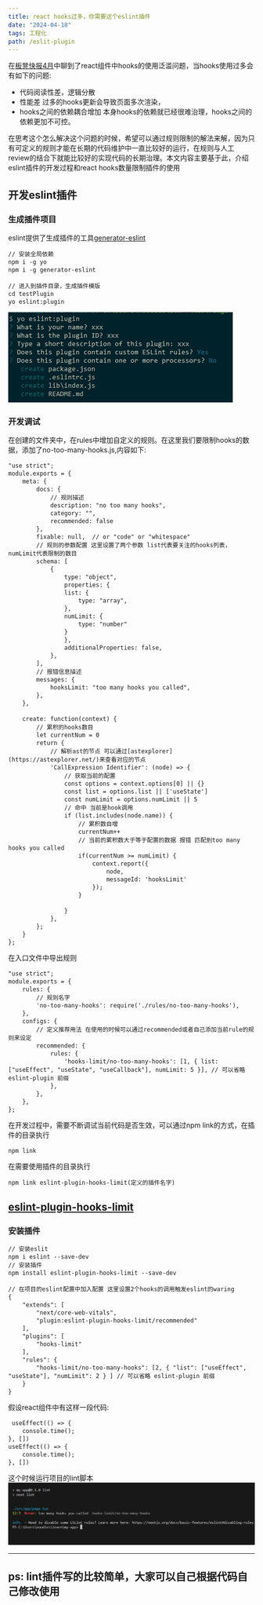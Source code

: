 ```yaml
---
title: react hooks过多，你需要这个eslint插件
date: "2024-04-18"
tags: 工程化
path: /eslit-plugin
---
```


在[板凳快报4月](https://icantunderstand.github.io/blog/2024-4-1)中聊到了react组件中hooks的使用泛滥问题，当hooks使用过多会有如下的问题:
* 代码阅读性差，逻辑分散 
* 性能差 过多的hooks更新会导致页面多次渲染，
* hooks之间的依赖耦合增加  本身hooks的依赖就已经很难治理，hooks之间的依赖更加不可控。  

在思考这个怎么解决这个问题的时候，希望可以通过规则限制的解法来解，因为只有可定义的规则才能在长期的代码维护中一直比较好的运行，在规则与人工review的结合下就能比较好的实现代码的长期治理。本文内容主要基于此，介绍eslint插件的开发过程和react hooks数量限制插件的使用

## 开发eslint插件

### 生成插件项目
eslint提供了生成插件的工具[generator-eslint](https://github.com/eslint/generator-eslint)


    // 安装全局依赖
    npm i -g yo
    npm i -g generator-eslint

    // 进入到插件目录，生成插件模版
    cd testPlugin
    yo eslint:plugin

![创建文件](./frontEndToolStatic/eslitPlugin/createFolder.png)

### 开发调试
在创建的文件夹中，在rules中增加自定义的规则。在这里我们要限制hooks的数据，添加了no-too-many-hooks.js,内容如下:

    "use strict";
    module.exports = {
        meta: {
            docs: {
                // 规则描述
                description: "no too many hooks",
                category: "",
                recommended: false
            },
            fixable: null,  // or "code" or "whitespace"
            // 规则的参数配置 这里设置了两个参数 list代表要关注的hooks列表，numLimit代表限制的数目
            schema: [
                {
                    type: "object",
                    properties: {
                    list: {
                        type: "array",
                    },
                    numLimit: {
                        type: "number"
                    }
                    },
                    additionalProperties: false,
                },
            ],
            // 报错信息描述
            messages: {
                hooksLimit: "too many hooks you called",
            },
        },

        create: function(context) {
            // 累积的hooks数目
            let currentNum = 0
            return {
                // 解析ast的节点 可以通过[astexplorer](https://astexplorer.net/)来查看对应的节点
                'CallExpression Identifier': (node) => {
                    // 获取当前的配置
                    const options = context.options[0] || {}
                    const list = options.list || ['useState']
                    const numLimit = options.numLimit || 5
                    // 命中 当前是hook调用
                    if (list.includes(node.name)) {
                        // 累积数自增
                        currentNum++
                        // 当前的累积数大于等于配置的数据 报错 匹配到too many hooks you called
                        if(currentNum >= numLimit) {
                            context.report({
                                node,
                                messageId: 'hooksLimit'
                            });
                        }
                        
                    }
                },
            };
        }
    };

在入口文件中导出规则

    "use strict";
    module.exports = {
        rules: {
            // 规则名字
            'no-too-many-hooks': require('./rules/no-too-many-hooks'),
        },
        configs: {
            // 定义推荐用法 在使用的时候可以通过recommended或者自己添加当前rule的规则来设定
            recommended: {
                rules: {
                    'hooks-limit/no-too-many-hooks': [1, { list: ["useEffect", "useState", "useCallback"], numLimit: 5 }], // 可以省略 eslint-plugin 前缀
                },
            },
        },
    };


在开发过程中，需要不断调试当前代码是否生效，可以通过npm link的方式，在插件的目录执行

    npm link  

在需要使用插件的目录执行

    npm link eslint-plugin-hooks-limit(定义的插件名字)


## [eslint-plugin-hooks-limit](https://www.npmjs.com/package/eslint-plugin-hooks-limit)

### 安装插件

    // 安装eslit
    npm i eslint --save-dev
    // 安装插件
    npm install eslint-plugin-hooks-limit --save-dev

    // 在项目的eslint配置中加入配置 这里设置2个hooks的调用触发eslint的waring
    {
        "extends": [
            "next/core-web-vitals",
            "plugin:eslint-plugin-hooks-limit/recommended"
        ],
        "plugins": [
            "hooks-limit"
        ],
        "rules": {
            "hooks-limit/no-too-many-hooks": [2, { "list": ["useEffect", "useState"], "numLimit": 2 } ] // 可以省略 eslint-plugin 前缀
        }
    } 

假设react组件中有这样一段代码:

     useEffect(() => {
        console.time();
    }, [])
    useEffect(() => {
        console.time();
    }, [])

这个时候运行项目的lint脚本
![lint报错信息](./frontEndToolStatic/eslitPlugin/linInfo.png)

---
ps: lint插件写的比较简单，大家可以自己根据代码自己修改使用
---
    
       



